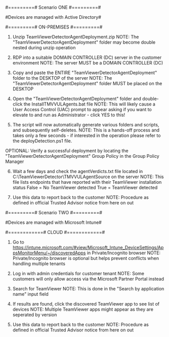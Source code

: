 #=========# Scenario  ONE #=========#

#Devices are managed with Active Directory#

#=========# ON-PREMISES #=========#

1. Unzip TeamViewerDetectorAgentDeployment.zip
NOTE: The "TeamViewerDetectorAgentDeployment" folder may become double nested during unzip operation

2. RDP into a suitable DOMAIN CONTROLLER (DC) server in the customer environment
NOTE: The server MUST be a DOMAIN CONTROLLER (DC)

3. Copy and paste the ENTIRE "TeamViewerDetectorAgentDeployment" folder to the DESKTOP of the server
NOTE: The "TeamViewerDetectorAgentDeployment" folder MUST be placed on the DESKTOP

4. Open the "TeamViewerDetectorAgentDeployment" folder and double-click the InstallTMVVULAgents.bat file
NOTE: This will likely cause a User Access Control (UAC) prompt to appear asking if you want to elevate to and run as Administrator - click YES to this!

5. The script will now automatically generate various folders and scripts, and subsequently self-deletes.
NOTE: This is a hands-off process and takes only a few seconds - if interested in the operation please refer to the deployDetection.ps1 file.

OPTIONAL: Verify a successful deployment by locating the "TeamViewerDetectorAgentDeployment" Group Policy in the Group Policy Manager

6. Wait a few days and check the agentVerdicts.txt file located in C:\TeamViewerDetector\TMVVULAgentSource on the server
NOTE: This file lists endpoints that have reported with their TeamViewer installation status
False = No TeamViewer detected
True  = TeamViewer detected

7. Use this data to report back to the customer
NOTE: Procedure as defined in official Trusted Advisor notice from here on out


#=========# Scenario  TWO #=========#

#Devices are managed with Microsoft Intune#

#============# CLOUD #============#

1. Go to https://intune.microsoft.com/#view/Microsoft_Intune_DeviceSettings/AppsMonitorMenu/~/discoveredApps in Private/Incognito browser
NOTE: Private/Incognito browser is optional but helps prevent conflicts when handling multiple tenants

2. Log in with admin credentials for customer tenant
NOTE: Some customers will only allow access via the Microsoft Partner Portal instead

3. Search for TeamViewer
NOTE: This is done in the "Search by application name" input field

4. If results are found, click the discovered TeamViewer app to see list of devices
NOTE: Multiple TeamViewer apps might appear as they are seperated by version

5. Use this data to report back to the customer
NOTE: Procedure as defined in official Trusted Advisor notice from here on out
